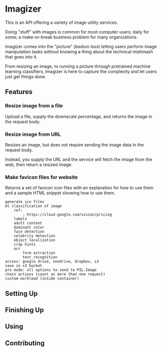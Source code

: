 # Imagizer

This is an API offering a variety of image utility services.

Doing "stuff" with images is common for most computer users; daily for some; a make-or-break business problem for many organizations.

Imagizer comes into the "picture" (_badum tsss_) letting users perform image manipulation tasks without knowing a thing about the technical mishmash that goes into it.

From resizing an image, to running a picture through pretrained machine learning classifiers, Imagizer is here to capture the complexity and let users just get things done. 

## Features

### Resize image from a file

Upload a file, supply the downscale percentage, and returns the image in the request body.
### Resize image from URL

Resizes an image, but does not require sending the image data in the request body.

Instead, you supply the URL and the service will fetch the image from the web, then return a resized image.

### Make favicon files for website

Returns a set of favicon icon files with an explanation for how to use them and a sample HTML snippet showing how to use them.

```text
generate ico files  
ml classification of image  
    ref:  
        - https://cloud.google.com/vision/pricing  
    labels  
    adult content  
    dominant color  
    face detection  
    celebrity detection  
    object localization  
    crop hints  
    ocr  
        form extraction  
        text recognition  
access: google drive, onedrive, dropbox, s3  
save in s3 bucket
pro mode: all options to send to PIL.Image
chain actions (count as more than one request)
custom workload (inside container)
```

## Setting Up

## Finishing Up

## Using

## Contributing